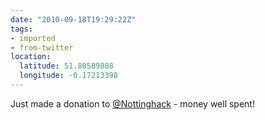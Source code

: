 ```yaml
---
date: "2010-09-18T19:29:22Z"
tags:
- imported
- from-twitter
location:
  latitude: 51.80589888
  longitude: -0.17213398
---
```

Just made a donation to [@Nottinghack](https://twitter.com/Nottinghack) - money well spent\!

